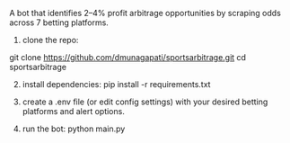 A bot that identifies 2–4% profit arbitrage opportunities by scraping odds across 7 betting platforms.

1. clone the repo:

git clone https://github.com/dmunagapati/sportsarbitrage.git
cd sportsarbitrage

2. install dependencies: pip install -r requirements.txt

3. create a .env file (or edit config settings) with your desired betting platforms and alert options.

4. run the bot: python main.py
